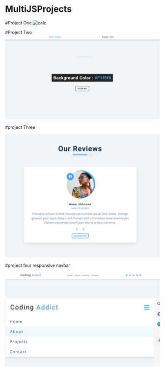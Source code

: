 # MultiJSProjects
#Project One 
![calc](https://github.com/LuaiObaid/MultiJSProjects/assets/73743364/8959fcf9-2a39-47e2-94d7-079628d2ddab)



#Project Two  
![Color Flipper](./RandomColorGenerator/colorFliper.PNG)


#project Three 

![Card Reviews](./card%20Reviews/reviews.PNG)

#project four responsive navbar 

![navBar](./navbar/navbar.PNG)
![Res navBar](./navbar/resNavbar.PNG)

